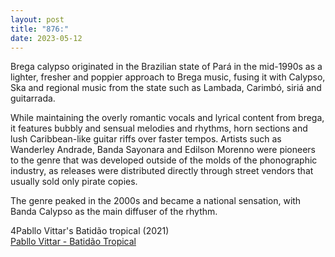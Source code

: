 ```yaml
---
layout: post
title: "876:"
date: 2023-05-12
---
```


Brega calypso originated in the Brazilian state of Pará in the mid-1990s as a lighter, fresher and poppier approach to Brega music, fusing it with Calypso, Ska and regional music from the state such as Lambada, Carimbó, siriá and guitarrada.

While maintaining the overly romantic vocals and lyrical content from brega, it features bubbly and sensual melodies and rhythms, horn sections and lush Caribbean-like guitar riffs over faster tempos. Artists such as Wanderley Andrade, Banda Sayonara and Edilson Morenno were pioneers to the genre that was developed outside of the molds of the phonographic industry, as releases were distributed directly through street vendors that usually sold only pirate copies.

The genre peaked in the 2000s and became a national sensation, with Banda Calypso as the main diffuser of the rhythm.

4Pabllo Vittar's Batidão tropical (2021)  
[Pabllo Vittar \- Batidão Tropical](https://youtu.be/3FHIxClBPVY)
